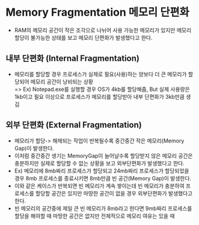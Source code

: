 # Memory Fragmentation 메모리 단편화   
* RAM의 메모리 공간이 작은 조각으로 나뉘어 사용 가능한 메모리가 있지만 메모리 할당이 불가능한 상태를 보고 메모리 단편화가 발생했다고 한다.   

## 내부 단편화 (Internal Fragmentation)
* 메모리를 할당할 경우 프로세스가 실제로 필요(사용)하는 양보다 더 큰 메모리가 할당되어 메모리 공간이 낭비되는 상황   
=> Ex) Notepad.exe를 실행할 경우 OS가 4kb를 할당해줌, But 실제 사용량은 1kb이고 필요 이상으로 프로세스가 메모리를 할당받아 내부 단편화가 3kb만큼 생김   

## 외부 단편화 (External Fragmentation)
* 메모리가 할당-> 해제되는 작업이 반복될수록 중간중간 작은 메모리(Memory Gap)이 발생한다.   
* 이처럼 중간중간 생기는 MemoryGap이 늘어날수록 할당받지 않은 메모리 공간은 충분하지만 실제로 할당할 수 없는 상황을 보고 외부단편화가 발생했다고 한다.   
* Ex) 메모리에 8mb짜리 프로세스가 할당되고 24mb짜리 프로세스가 할당되었을 경우 8mb 프로세스를 종료시키면 8mb만큼 빈 공간(Memory Gap)이 발생한다.   
* 이와 같은 케이스가 반복되면 빈 메모리가 계속 쌓이는데 빈 메모리가 충분하여 프로세스를 할당할 공간은 있지만 마땅한 공간이 없을 경우 외부단편화가 발생했다고 한다.   
* 빈 메모리의 공간중에 제일 큰 빈 메모리가 8mb라고 한다면 9mb짜리 프로세스를 할당을 해야할 때 마땅한 공간은 없지만 전체적으로 메모리 여유는 있을 때
